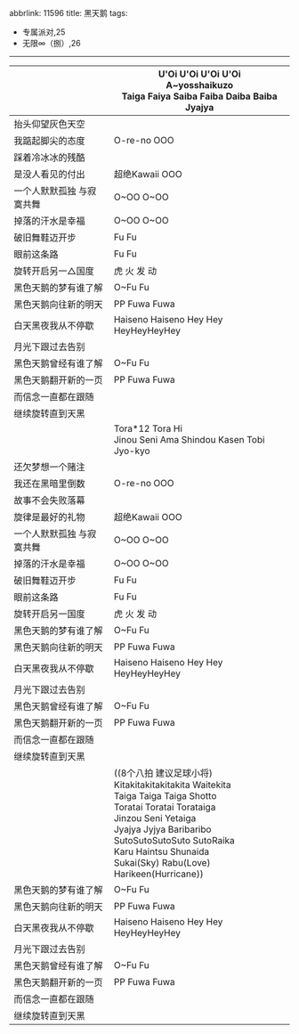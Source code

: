 abbrlink: 11596
title: 黑天鹅
tags:
  - 专属派对,25
  - 无限∞（捌）,26
---
|      |U'Oi U'Oi U'Oi U'Oi<br>A~yosshaikuzo<br>Taiga Faiya Saiba Faiba Daiba Baiba Jyajya|
|--|--|
|抬头仰望灰色天空|      |
|我踮起脚尖的态度|O-re-no OOO|
|踩着冷冰冰的残酷|      |
|是没人看见的付出|超绝Kawaii OOO|
|一个人默默孤独 与寂寞共舞|O~OO O~OO|
|掉落的汗水是幸福|O~OO O~OO|
|破旧舞鞋迈开步|Fu Fu|
|眼前这条路|Fu Fu|
|旋转开启另一△国度|虎 火 发 动|
|黑色天鹅的梦有谁了解|O~Fu Fu|
|黑色天鹅向往新的明天|PP Fuwa Fuwa|
|白天黑夜我从不停歇|Haiseno Haiseno Hey Hey HeyHeyHeyHey|
|月光下跟过去告别|      |
|黑色天鹅曾经有谁了解|O~Fu Fu|
|黑色天鹅翻开新的一页|PP Fuwa Fuwa|
|而信念一直都在跟随|      |
|继续旋转直到天黑|      |
|      |Tora*12 Tora Hi<br>Jinou Seni Ama Shindou Kasen Tobi Jyo-kyo|
|还欠梦想一个赌注|      |
|我还在黑暗里倒数|O-re-no OOO|
|故事不会失败落幕|      |
|旋律是最好的礼物|超绝Kawaii OOO|
|一个人默默孤独 与寂寞共舞|O~OO O~OO|
|掉落的汗水是幸福|O~OO O~OO|
|破旧舞鞋迈开步|Fu Fu|
|眼前这条路|Fu Fu|
|旋转开启另一国度|虎 火 发 动|
|黑色天鹅的梦有谁了解|O~Fu Fu|
|黑色天鹅向往新的明天|PP Fuwa Fuwa|
|白天黑夜我从不停歇|Haiseno Haiseno Hey Hey HeyHeyHeyHey|
|月光下跟过去告别|      |
|黑色天鹅曾经有谁了解|O~Fu Fu|
|黑色天鹅翻开新的一页|PP Fuwa Fuwa|
|而信念一直都在跟随|      |
|继续旋转直到天黑|      |
|      |((8个八拍 建议足球小将)<br>Kitakitakitakitakita Waitekita<br>Taiga Taiga Taiga Shotto<br>Toratai Toratai Torataiga<br>Jinzou Seni Yetaiga<br>Jyajya Jyjya Baribaribo<br>SutoSutoSutoSuto SutoRaika<br>Karu Haintsu Shunaida<br>Sukai(Sky) Rabu(Love) Harikeen(Hurricane))|
|黑色天鹅的梦有谁了解|O~Fu Fu|
|黑色天鹅向往新的明天|PP Fuwa Fuwa|
|白天黑夜我从不停歇|Haiseno Haiseno Hey Hey HeyHeyHeyHey|
|月光下跟过去告别|      |
|黑色天鹅曾经有谁了解|O~Fu Fu|
|黑色天鹅翻开新的一页|PP Fuwa Fuwa|
|而信念一直都在跟随|      |
|继续旋转直到天黑|      |
